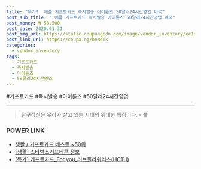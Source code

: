 ```yaml
--- 
title: "특가!  애플 기프트카드 즉시발송 아이튠즈 50달러24시간영업 미국" 
post_sub_title: " 애플 기프트카드 즉시발송 아이튠즈 50달러24시간영업 미국" 
post_money: ₩ 58,500 
post_date: 2020.01.31 
post_img_url: https://static.coupangcdn.com/image/vendor_inventory/ee1d/6d173aaefb583afe157f873fcecd08c710a5d66aad3012c32b7c57afc01e.jpg 
post_link_url: https://coupa.ng/bnNdTk 
categories: 
  - vendor_inventory 
tags: 
  - 기프트카드 
  - 즉시발송 
  - 아이튠즈 
  - 50달러24시간영업 
--- 
```

  #기프트카드 #즉시발송 #아이튠즈 #50달러24시간영업 
<hr> 

> 탐구정신은 우리가 살고 있는 시대의 위대한 특징이다. - 풀 


### POWER LINK

* <a href="https://blog.naver.com/santokki14/221791322576" target="_blank">생활 / 기프트카드 베스트 ~50위</a>
* <a href="https://blog.naver.com/sakai111/221759252137" target="_blank"> [생활] 스타벅스기프티콘 정보 </a>
* <a href="https://blog.naver.com/sakai111/221791626992" target="_blank">[특가] 기프트카드_For you_러브플라워리스(HC111)</a>
